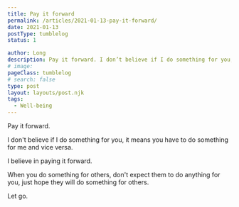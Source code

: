 ```yaml
---
title: Pay it forward
permalink: /articles/2021-01-13-pay-it-forward/
date: 2021-01-13
postType: tumblelog
status: 1

author: Long
description: Pay it forward. I don’t believe if I do something for you, it means you have to do something for me and vice versa. I believe in paying it forward.
# image:
pageClass: tumblelog
# search: false
type: post
layout: layouts/post.njk
tags:
  - Well-being
---
```


Pay it forward. 

I don't believe if I do something for you, it means you have to do something for me and vice versa. 

I believe in paying it forward.

When you do something for others, don't expect them to do anything for you, just hope they will do something for others.

Let go.
